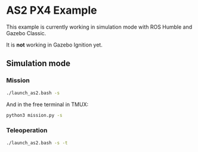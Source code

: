 # AS2 PX4 Example

This example is currently working in simulation mode with ROS Humble and Gazebo Classic.

It is **not** working in Gazebo Ignition yet.

## Simulation mode

### Mission

```bash
./launch_as2.bash -s
```

And in the free terminal in TMUX:

```bash
python3 mission.py -s
```

### Teleoperation

```bash
./launch_as2.bash -s -t
```
